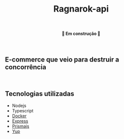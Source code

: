 <h1 align="center">Ragnarok-api</h1>
<br>

<h4 align="center">
    🚧 Em construção 🚧
</h4>
<br>

## E-commerce que veio para destruir a concorrência
<br>

## Tecnologias utilizadas

- Nodejs
- Typescript
- [Docker](https://www.docker.com/)
- [Express](https://expressjs.com/)
- [Prismajs](https://www.prisma.io/)
- [Yup](https://www.npmjs.com/package/yup)
